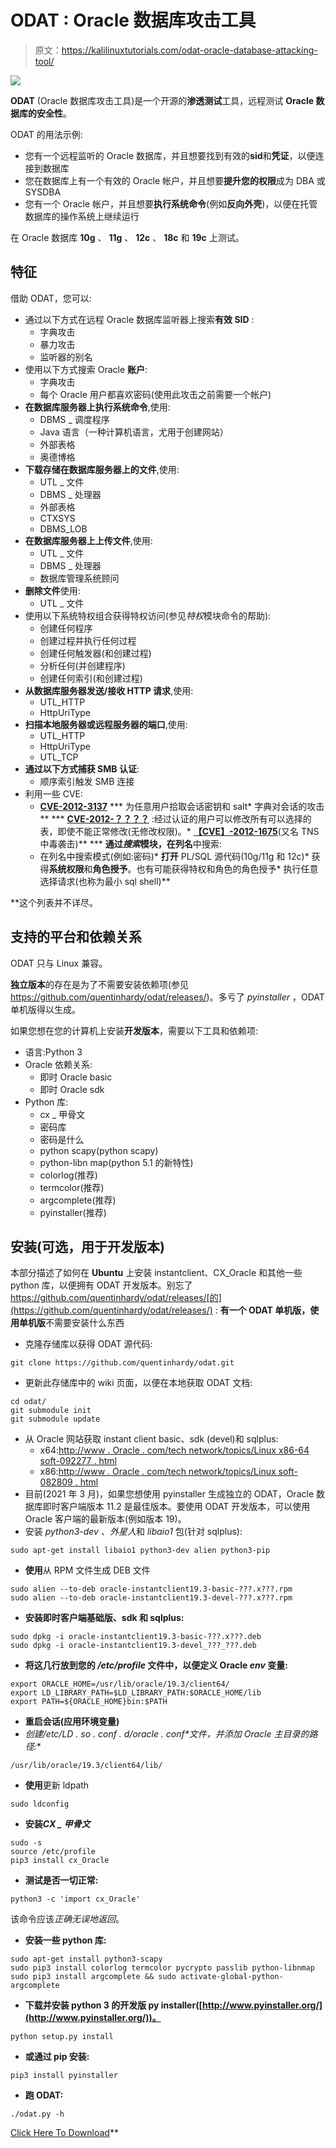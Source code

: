 # ODAT : Oracle 数据库攻击工具

> 原文：<https://kalilinuxtutorials.com/odat-oracle-database-attacking-tool/>

[![](img/a01a597dd168b3137d2e0d3a8feb9414.png)](https://blogger.googleusercontent.com/img/b/R29vZ2xl/AVvXsEgExUwwMLGG9_1yL4h2KETVD4BOzbRXjd3s1SXDESJvq-1eWnPgwtTZP2fqBj2iDkem4PsQENZBoXogqYHvWOsL9pwXinQAx9rJBbVJAO4BCFvZA7FpQa6VeuruUnJapgGPpL8rV_P-TE68rbsfxNOoZ5PVQ0za9DguOh3uDdAvwe6FaUihvl6VKRql/s1700/ODAT.jpg)

**ODAT** (Oracle 数据库攻击工具)是一个开源的**渗透测试**工具，远程测试 **Oracle 数据库的安全性**。

ODAT 的用法示例:

*   您有一个远程监听的 Oracle 数据库，并且想要找到有效的**sid**和**凭证**，以便连接到数据库
*   您在数据库上有一个有效的 Oracle 帐户，并且想要**提升您的权限**成为 DBA 或 SYSDBA
*   您有一个 Oracle 帐户，并且想要**执行系统命令**(例如**反向外壳**)，以便在托管数据库的操作系统上继续运行

在 Oracle 数据库 **10g** 、 **11g** 、 **12c** 、 **18c** 和 **19c** 上测试。

## 特征

借助 ODAT，您可以:

*   通过以下方式在远程 Oracle 数据库监听器上搜索**有效 SID** :
    *   字典攻击
    *   暴力攻击
    *   监听器的别名
*   使用以下方式搜索 Oracle **账户**:
    *   字典攻击
    *   每个 Oracle 用户都喜欢密码(使用此攻击之前需要一个帐户)
*   **在数据库服务器上执行系统命令**,使用:
    *   DBMS _ 调度程序
    *   Java 语言（一种计算机语言，尤用于创建网站）
    *   外部表格
    *   奥德博格
*   **下载存储在数据库服务器上的文件**,使用:
    *   UTL _ 文件
    *   DBMS _ 处理器
    *   外部表格
    *   CTXSYS
    *   DBMS_LOB
*   **在数据库服务器上上传文件**,使用:
    *   UTL _ 文件
    *   DBMS _ 处理器
    *   数据库管理系统顾问
*   **删除文件**使用:
    *   UTL _ 文件
*   使用以下系统特权组合获得特权访问(参见*特权*模块命令的帮助):
    *   创建任何程序
    *   创建过程并执行任何过程
    *   创建任何触发器(和创建过程)
    *   分析任何(并创建程序)
    *   创建任何索引(和创建过程)
*   **从数据库服务器发送/接收 HTTP 请求**,使用:
    *   UTL_HTTP
    *   HttpUriType
*   **扫描本地服务器或远程服务器的端口**,使用:
    *   UTL_HTTP
    *   HttpUriType
    *   UTL_TCP
*   **通过以下方式捕获 SMB 认证**:
    *   顺序索引触发 SMB 连接
*   利用一些 CVE:
    *   [**CVE-2012-3137**](http://cvedetails.com/cve/2012-3137)
        ***   为任意用户拾取会话密钥和 salt*   字典对会话的攻击**
    ***   [**CVE-2012-？？？？**](https://twitter.com/gokhanatil/status/595853921479991297) :经过认证的用户可以修改所有可以选择的表，即使不能正常修改(无修改权限)。*   [**【CVE】-2012-1675**](http://seclists.org/fulldisclosure/2012/Apr/204)(又名 TNS 中毒袭击)**
***   **通过*搜索*模块，在列名**中搜索:
    *   在列名中搜索模式(例如:密码)*   **打开** PL/SQL 源代码(10g/11g 和 12c)*   获得**系统权限**和**角色授予**。也有可能获得特权和角色的角色授予*   执行任意选择请求(也称为最小 sql shell)**

 **这个列表并不详尽。

## 支持的平台和依赖关系

ODAT 只与 Linux 兼容。

**独立版本**的存在是为了不需要安装依赖项(参见 https://github.com/quentinhardy/odat/releases/)。多亏了 *pyinstaller* ，ODAT 单机版得以生成。

如果您想在您的计算机上安装**开发版本**，需要以下工具和依赖项:

*   语言:Python 3
*   Oracle 依赖关系:
    *   即时 Oracle basic
    *   即时 Oracle sdk
*   Python 库:
    *   cx _ 甲骨文
    *   密码库
    *   密码是什么
    *   python scapy(python scapy)
    *   python-libn map(python 5.1 的新特性)
    *   colorlog(推荐)
    *   termcolor(推荐)
    *   argcomplete(推荐)
    *   pyinstaller(推荐)

## 安装(可选，用于开发版本)

本部分描述了如何在 **Ubuntu** 上安装 instantclient、CX_Oracle 和其他一些 python 库，以便拥有 ODAT 开发版本。别忘了 https://github.com/quentinhardy/odat/releases/[的](https://github.com/quentinhardy/odat/releases/) : **有一个 ODAT 单机版，使用单机版**不需要安装什么东西

*   克隆存储库以获得 ODAT 源代码:

```
git clone https://github.com/quentinhardy/odat.git
```

*   更新此存储库中的 wiki 页面，以便在本地获取 ODAT 文档:

```
cd odat/
git submodule init
git submodule update
```

*   从 Oracle 网站获取 instant client basic、sdk (devel)和 sqlplus:
    *   x64:[http://www . Oracle . com/tech network/topics/Linux x86-64 soft-092277 . html](http://www.oracle.com/technetwork/topics/linuxx86-64soft-092277.html)
    *   x86:[http://www . Oracle . com/tech network/topics/Linux soft-082809 . html](http://www.oracle.com/technetwork/topics/linuxsoft-082809.html)
*   目前(2021 年 3 月)，如果您想使用 pyinstaller 生成独立的 ODAT，Oracle 数据库即时客户端版本 11.2 是最佳版本。要使用 ODAT 开发版本，可以使用 Oracle 客户端的最新版本(例如版本 19)。
*   安装 *python3-dev* 、*外星人*和 *libaio1* 包(针对 sqlplus):

```
sudo apt-get install libaio1 python3-dev alien python3-pip
```

*   **使用**从 RPM 文件生成 DEB 文件

```
sudo alien --to-deb oracle-instantclient19.3-basic-???.x???.rpm
sudo alien --to-deb oracle-instantclient19.3-devel-???.x???.rpm
```

*   **安装即时客户端基础版、sdk 和 sqlplus:**

```
sudo dpkg -i oracle-instantclient19.3-basic-???.x???.deb
sudo dpkg -i oracle-instantclient19.3-devel_???_???.deb
```

*   **将这几行放到您的 */etc/profile* 文件中，以便定义 Oracle *env* 变量:**

```
export ORACLE_HOME=/usr/lib/oracle/19.3/client64/
export LD_LIBRARY_PATH=$LD_LIBRARY_PATH:$ORACLE_HOME/lib
export PATH=${ORACLE_HOME}bin:$PATH
```

*   **重启会话(应用环境变量)**
*   **创建*/etc/LD . so . conf . d/oracle . conf*文件，并添加 Oracle 主目录的路径:**

```
/usr/lib/oracle/19.3/client64/lib/
```

*   **使用**更新 ldpath

```
sudo ldconfig
```

*   **安装*CX _ 甲骨文***

```
sudo -s
source /etc/profile
pip3 install cx_Oracle
```

*   **测试是否一切正常:**

```
python3 -c 'import cx_Oracle' 
```

该命令应该*正确无误地返回*。

*   **安装一些 python 库:**

```
sudo apt-get install python3-scapy
sudo pip3 install colorlog termcolor pycrypto passlib python-libnmap
sudo pip3 install argcomplete && sudo activate-global-python-argcomplete
```

*   **下载并安装 python 3 的开发版 py installer([http://www.pyinstaller.org/](http://www.pyinstaller.org/))。**

```
python setup.py install
```

*   **或通过 pip 安装:**

```
pip3 install pyinstaller
```

*   **跑 ODAT:**

```
./odat.py -h
```

[Click Here To Download](https://github.com/quentinhardy/odat)**